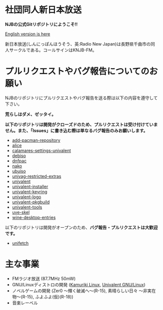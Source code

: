 # 社団同人新日本放送

**NJBの公式Gitリポジトリにようこそ!!**

[English version is here](https://github.com/njb-fm/.github/blob/main/profile/README_ja.md)

新日本放送(しんにっぽんほうそう、英:Radio New Japan)は長野県千曲市の同人サークルである。コールサインはKNJB-FM。

# プルリクエストやバグ報告についてのお願い

NJBのリポジトリにプルリクエストやバグ報告を送る際は以下の内容を遵守して下さい。

**荒らしはダメ、ゼッタイ。**

**以下のリポジトリは開発がクローズドのため、プルリクエストは受け付けていません。また、「Issues」に書き込む際は単なるバグ報告のみお願いします。**
* [add-pacman-repository](https://github.com/njb-fm/add-pacman-repository)
* [alice](https://github.com/njb-fm/alice)
* [calamares-settings-univalent](https://github.com/njb-fm/calamares-settings-univalent)
* [debiso](https://github.com/njb-fm/debiso)
* [dnfpac](https://github.com/njb-fm/dnfpac)
* [nako](https://github.com/njb-fm/nako)
* [ubuiso](https://github.com/njb-fm/ubuiso)
* [univag-restricted-extras](https://github.com/njb-fm/univag-restricted-extras)
* [univalent](https://github.com/njb-fm/univalent)
* [univalent-installer](https://github.com/njb-fm/univalent-installer)
* [univalent-keyring](https://github.com/njb-fm/univalent-keyring)
* [univalent-logo](https://github.com/njb-fm/univalent-logo)
* [univalent-pkgbuild](https://github.com/njb-fm/univalent-pkgbuild)
* [univalent-tools](https://github.com/njb-fm/univalent-tools)
* [uve-skel](https://github.com/njb-fm/uve-skel)
* [wine-desktop-entries](https://github.com/njb-fm/wine-desktop-entries)

以下のリポジトリは開発がオープンのため、**バグ報告・プルリクエストは大歓迎です。**
* [unifetch](https://github.com/njb-fm/unifetch)

# 主な事業
* FMラジオ放送 (87.7MHz 50mW)
* GNU/Linuxディストロの開発 ([Kamuriki Linux](https://github.com/njb-fm/kamuriki), [Univalent GNU/Linux](https://github.com/njb-fm/univalent))
* ノベルゲームの開発 (Zer0 ～輝く破滅へ～(R-15), 素晴らしい日々 ～非実在物～(R-15), ふよふよ(仮)(R-18))
* 音楽レーベル
